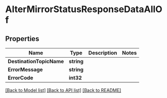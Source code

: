 # AlterMirrorStatusResponseDataAllOf

## Properties

Name | Type | Description | Notes
------------ | ------------- | ------------- | -------------
**DestinationTopicName** | **string** |  | 
**ErrorMessage** | **string** |  | 
**ErrorCode** | **int32** |  | 

[[Back to Model list]](../README.md#documentation-for-models) [[Back to API list]](../README.md#documentation-for-api-endpoints) [[Back to README]](../README.md)


